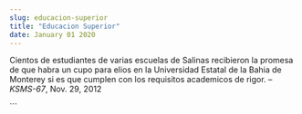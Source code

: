 ```yaml
---
slug: educacion-superior
title: "Educacion Superior"
date: January 01 2020
---
```


 
<p>
  Cientos de estudiantes de varias escuelas de Salinas recibieron la promesa de
  que habra un cupo para elios en la Universidad Estatal de la Bahia de Monterey
  si es que cumplen con los requisitos academicos de rigor. – <em>KSMS-67</em>,
  Nov. 29, 2012
</p>
```
